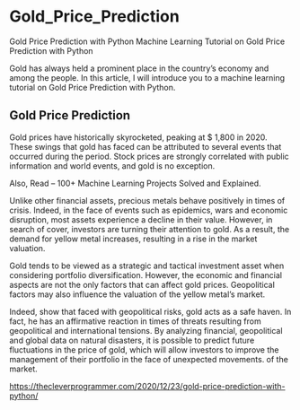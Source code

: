 # Gold_Price_Prediction
Gold Price Prediction with Python
Machine Learning Tutorial on Gold Price Prediction with Python

Gold has always held a prominent place in the country’s economy and among the people. In this article, I will introduce you to a machine learning tutorial on Gold Price Prediction with Python.

## Gold Price Prediction

Gold prices have historically skyrocketed, peaking at $ 1,800 in 2020. These swings that gold has faced can be attributed to several events that occurred during the period. Stock prices are strongly correlated with public information and world events, and gold is no exception.

Also, Read – 100+ Machine Learning Projects Solved and Explained.

Unlike other financial assets, precious metals behave positively in times of crisis. Indeed, in the face of events such as epidemics, wars and economic disruption, most assets experience a decline in their value. However, in search of cover, investors are turning their attention to gold. As a result, the demand for yellow metal increases, resulting in a rise in the market valuation.

Gold tends to be viewed as a strategic and tactical investment asset when considering portfolio diversification. However, the economic and financial aspects are not the only factors that can affect gold prices. Geopolitical factors may also influence the valuation of the yellow metal’s market.

Indeed, show that faced with geopolitical risks, gold acts as a safe haven. In fact, he has an affirmative reaction in times of threats resulting from geopolitical and international tensions. By analyzing financial, geopolitical and global data on natural disasters, it is possible to predict future fluctuations in the price of gold, which will allow investors to improve the management of their portfolio in the face of unexpected movements. of the market.

https://thecleverprogrammer.com/2020/12/23/gold-price-prediction-with-python/